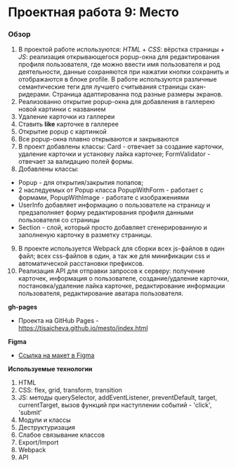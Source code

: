 # Проектная работа 9: Место

### Обзор

1. В проектой работе используются: *HTML* + *CSS*: вёрстка страницы + *JS*: реализация открывающегося popup-окна для редактирования профиля пользователя, где можно ввести имя пользователя и род деятельности, данные сохраняются при нажатии кнопки сохранить и отображаются в блоке profile. В работе используются различные семантические теги для лучшего считывания страницы скан-ридерами.
Страница адаптированна под разные размеры экранов.
2. Реализованно открытие popup-окна для добавления в галлерею новой картинки с названием
3. Удаление карточки из галлереи
4. Ставить **like** карточке в галлерее
5. Открытие popup с картинкой
6. Все popup-окна плавно открываются и закрываются
7. В проект добавлены классы: Card - отвечает за создание карточки, удаление карточки и установку лайка карточке; FormValidator - отвечает за валидацию полей формы.
8. Добавлены классы: 
- Popup - для открытия/закрытия попапов;
- 2 наследуемых от Popup класса PopupWithForm - работает с формами, PopupWithImage - работате с изображениями
- UserInfo добавляет информацию о пользователе на страницу и предзаполняет форму редактирования профиля данными пользователя со страницы
- Section - слой, который просто добавляет сгенерированную и заполненую карточку в разметку страницы.
9. В проекте используется Webpack для сборки всех js-файлов в один файл; всех css-файлов в один, а так же для минификации css и автоматической расстановки префиксов.
10. Реализация API для отправки запросов к серверу: получение карточек, информация о пользователе, создание/удаление карточки, постановка/удаление лайка карточке, редактирование информации пользователя, редактирование аватара пользователя.



**gh-pages**

* Проекта на GitHub Pages - https://tisaicheva.github.io/mesto/index.html

**Figma**

* [Ссылка на макет в Figma](https://www.figma.com/file/StZjf8HnoeLdiXS7dYrLAh/JavaScript.-Sprint-4)



**Используемые технологии**

1. HTML
2. CSS: flex, grid, transform, transition
3. JS: методы querySelector, addEventListener, preventDefault, target, currentTarget, вызов функций при наступлении событий - 'click', 'submit'
4. Модули и классы
5. Деструктуризация
6. Слабое связывание классов
7. Export/Import
8. Webpack
9. API